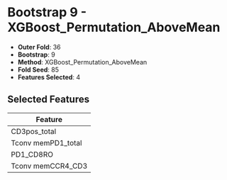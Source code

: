 # Bootstrap 9 - XGBoost_Permutation_AboveMean

- **Outer Fold**: 36
- **Bootstrap**: 9
- **Method**: XGBoost_Permutation_AboveMean
- **Fold Seed**: 85
- **Features Selected**: 4

## Selected Features

| Feature |
|---------|
| CD3pos_total |
| Tconv memPD1_total |
| PD1_CD8RO |
| Tconv memCCR4_CD3 |
